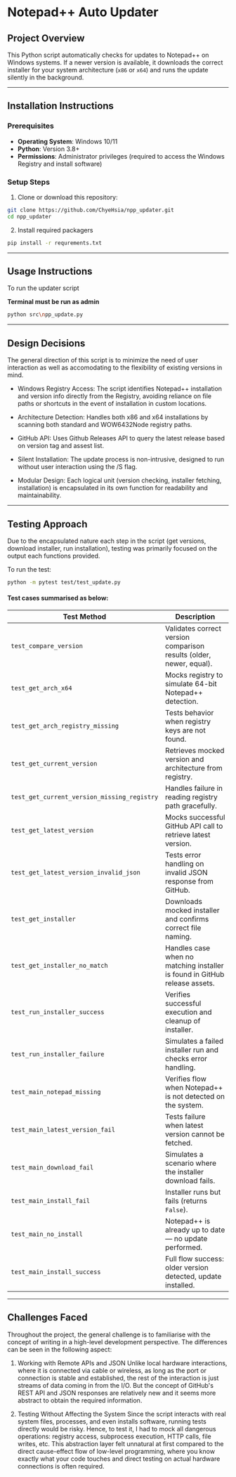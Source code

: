 # Notepad++ Auto Updater

## Project Overview

This Python script automatically checks for updates to Notepad++ on Windows systems. If a newer version is available, it downloads the correct installer for your system architecture (`x86` or `x64`) and runs the update silently in the background.

---

## Installation Instructions

### Prerequisites

- **Operating System**: Windows 10/11
- **Python**: Version 3.8+
- **Permissions**: Administrator privileges (required to access the Windows Registry and install software)

### Setup Steps

1. Clone or download this repository:

```bash
git clone https://github.com/ChyeHsia/npp_updater.git
cd npp_updater
```
2. Install required packagers

```bash
pip install -r requrements.txt
```
---
## Usage Instructions

To run the updater script

**Terminal must be run as admin**
```bash
python src\npp_update.py
```
---
## Design Decisions

The general direction of this script is to minimize the need of user interaction as well as accomodating to the flexibility of existing versions in mind.

- Windows Registry Access: The script identifies Notepad++ installation and version info directly from the Registry, avoiding reliance on file paths or shortcuts in the event of installation in custom locations.

- Architecture Detection: Handles both x86 and x64 installations by scanning both standard and WOW6432Node registry paths.

- GitHub API: Uses Github Releases API to query the latest release based on version tag and assest list.

- Silent Installation: The update process is non-intrusive, designed to run without user interaction using the /S flag.

- Modular Design: Each logical unit (version checking, installer fetching, installation) is encapsulated in its own function for readability and maintainability. 

---

## Testing Approach

Due to the encapsulated nature each step in the script (get versions, download installer, run installation), testing was primarily focused on the output each functions provided.

To run the test:

```bash
python -m pytest test/test_update.py
```

#### Test cases summarised as below:

| **Test Method**                             | **Description**                                                                 |
|--------------------------------------------|---------------------------------------------------------------------------------|
| `test_compare_version`                     | Validates correct version comparison results (older, newer, equal).            |
| `test_get_arch_x64`                        | Mocks registry to simulate 64-bit Notepad++ detection.                         |
| `test_get_arch_registry_missing`           | Tests behavior when registry keys are not found.                               |
| `test_get_current_version`                 | Retrieves mocked version and architecture from registry.                       |
| `test_get_current_version_missing_registry`| Handles failure in reading registry path gracefully.                           |
| `test_get_latest_version`                  | Mocks successful GitHub API call to retrieve latest version.                   |
| `test_get_latest_version_invalid_json`     | Tests error handling on invalid JSON response from GitHub.                     |
| `test_get_installer`                       | Downloads mocked installer and confirms correct file naming.                   |
| `test_get_installer_no_match`              | Handles case when no matching installer is found in GitHub release assets.     |
| `test_run_installer_success`               | Verifies successful execution and cleanup of installer.                        |
| `test_run_installer_failure`               | Simulates a failed installer run and checks error handling.                    |
| `test_main_notepad_missing`                | Verifies flow when Notepad++ is not detected on the system.                   |
| `test_main_latest_version_fail`            | Tests failure when latest version cannot be fetched.                           |
| `test_main_download_fail`                  | Simulates a scenario where the installer download fails.                       |
| `test_main_install_fail`       | Installer runs but fails (returns `False`).                                    |
| `test_main_no_install`   | Notepad++ is already up to date — no update performed.                         |
| `test_main_install_success`       | Full flow success: older version detected, update installed.                   |


---
## Challenges Faced
Throughout the project, the general challenge is to familiarise with the concept of writing in a high-level development perspective. The differences can be seen in the following aspect:

1. Working with Remote APIs and JSON
Unlike local hardware interactions, where it is connected via cable or wireless, as long as the port or connection is stable and established, the rest of the interaction is just streams of data coming in from the I/O.
But the concept of GitHub's REST API and JSON responses are relatively new and it seems more abstract to obtain the required information.

2. Testing Without Affecting the System
Since the script interacts with real system files, processes, and even installs software, running tests directly would be risky. Hence, to test it, I had to mock all dangerous operations: registry access, subprocess execution, HTTP calls, file writes, etc. 
This abstraction layer felt unnatural at first compared to the direct cause-effect flow of low-level programming, where you know exactly what your code touches and direct testing on actual hardware connections is often required.

